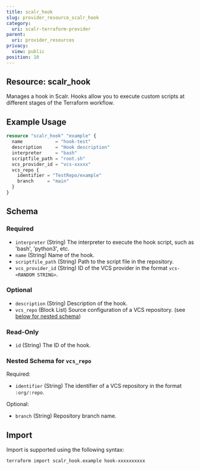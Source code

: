 ```yaml
---
title: scalr_hook
slug: provider_resource_scalr_hook
category:
  uri: scalr-terraform-provider
parent:
  uri: provider_resources
privacy:
  view: public
position: 10
---
```

## Resource: scalr_hook

Manages a hook in Scalr. Hooks allow you to execute custom scripts at different stages of the Terraform workflow.

## Example Usage

```terraform
resource "scalr_hook" "example" {
  name            = "hook-test"
  description     = "Hook description"
  interpreter     = "bash"
  scriptfile_path = "root.sh"
  vcs_provider_id = "vcs-xxxxx"
  vcs_repo {
    identifier = "TestRepo/example"
    branch     = "main"
  }
}
```

<!-- schema generated by tfplugindocs -->
## Schema

### Required

- `interpreter` (String) The interpreter to execute the hook script, such as 'bash', 'python3', etc.
- `name` (String) Name of the hook.
- `scriptfile_path` (String) Path to the script file in the repository.
- `vcs_provider_id` (String) ID of the VCS provider in the format `vcs-<RANDOM STRING>`.

### Optional

- `description` (String) Description of the hook.
- `vcs_repo` (Block List) Source configuration of a VCS repository. (see [below for nested schema](#nestedblock--vcs_repo))

### Read-Only

- `id` (String) The ID of the hook.

<a id="nestedblock--vcs_repo"></a>
### Nested Schema for `vcs_repo`

Required:

- `identifier` (String) The identifier of a VCS repository in the format `:org/:repo`.

Optional:

- `branch` (String) Repository branch name.

## Import

Import is supported using the following syntax:

```shell
terraform import scalr_hook.example hook-xxxxxxxxxx
```
